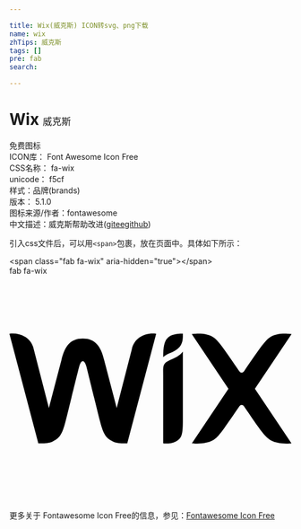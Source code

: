 ```yaml
---

title: Wix(威克斯) ICON转svg、png下载
name: wix
zhTips: 威克斯
tags: []
pre: fab
search: 

---
```


# Wix  <small style="font-size: 60%;font-weight: 100">威克斯</small>


<div class="detail-page">
<p>
<span><span class="badge-success badge">免费图标</span> </span>
<br/>
<span>
ICON库：
<span class="badge-secondary badge">Font Awesome Icon Free</span> 
</span>
<br/>
<span>
CSS名称：
<span class="badge-secondary badge">fa-wix</span> 
</span>
<br/>
<span>
unicode：
<span class="badge-secondary badge">f5cf</span> 
<copy-btn content='f5cf' btn-title=""></copy-btn>
<copy-btn :content='String.fromCodePoint(parseInt("f5cf", 16))' btn-title="复制U"></copy-btn>
</span><br/><span>样式：<span class="badge-light badge">品牌(brands)</span></span>
<br/>
<span>
版本：
<span class="badge-secondary badge">5.1.0</span> 
</span>
<br/>
<span>图标来源/作者：<span class="badge-light badge">fontawesome</span></span> 
<br/>
<span class="zh-detail">中文描述：<span class="badge-primary badge">威克斯</span><span class="help-link"><span>帮助改进</span>(<a href="https://gitee.com/liuwave/icon-helper/edit/master/json/fontawesome/brands/wix.json" target="_blank" rel="noopener noreferrer">gitee</a><a href="https://github.com/liuwave/icon-helper/edit/master/json/fontawesome/brands/wix.json" target="_blank" rel="noopener noreferrer">github</a></span>)</span><br/>
</p>
</div>
<div class="alert alert-dark">
  <i class="fab fa-wix fa-xs"></i>
  <i class="fab fa-wix fa-sm"></i>
  <i class="fab fa-wix fa-lg"></i>
  <i class="fab fa-wix fa-2x"></i>
  <i class="fab fa-wix fa-3x"></i>
  <i class="fab fa-wix fa-5x"></i>
  <i class="fab fa-wix fa-7x"></i>
</div>
<div>
  <p>引入css文件后，可以用<code>&lt;span&gt;</code>包裹，放在页面中。具体如下所示：    
  </p>
  <div class="alert alert-primary" style="font-size: 14px">
    &lt;span class="fab fa-wix" aria-hidden="true"&gt;&lt;/span&gt;
    <copy-btn content='<span class="fab fa-wix" aria-hidden="true"></span>'></copy-btn>
  </div>
  <div class="alert alert-secondary">
    <i class="fab fa-wix"
    style="font-size: 24px"
    aria-hidden="true"></i> fab fa-wix
    <copy-btn content="fab fa-wix" btn-title="复制图标名称"></copy-btn>
  </div>
</div>
<div id="svg" class="svg-wrap">
<svg xmlns="http://www.w3.org/2000/svg" viewBox="0 0 640 512"><path d="M393.38 131.69c0 13.03 2.08 32.69-28.68 43.83-9.52 3.45-15.95 9.66-15.95 9.66 0-31 4.72-42.22 17.4-48.86 9.75-5.11 27.23-4.63 27.23-4.63zm-115.8 35.54l-34.24 132.66-28.48-108.57c-7.69-31.99-20.81-48.53-48.43-48.53-27.37 0-40.66 16.18-48.43 48.53L89.52 299.89 55.28 167.23C49.73 140.51 23.86 128.96 0 131.96l65.57 247.93s21.63 1.56 32.46-3.96c14.22-7.25 20.98-12.84 29.59-46.57 7.67-30.07 29.11-118.41 31.12-124.7 4.76-14.94 11.09-13.81 15.4 0 1.97 6.3 23.45 94.63 31.12 124.7 8.6 33.73 15.37 39.32 29.59 46.57 10.82 5.52 32.46 3.96 32.46 3.96l65.57-247.93c-24.42-3.07-49.82 8.93-55.3 35.27zm115.78 5.21s-4.1 6.34-13.46 11.57c-6.01 3.36-11.78 5.64-17.97 8.61-15.14 7.26-13.18 13.95-13.18 35.2v152.07s16.55 2.09 27.37-3.43c13.93-7.1 17.13-13.95 17.26-44.78V181.41l-.02.01v-8.98zm163.44 84.08L640 132.78s-35.11-5.98-52.5 9.85c-13.3 12.1-24.41 29.55-54.18 72.47-.47.73-6.25 10.54-13.07 0-29.29-42.23-40.8-60.29-54.18-72.47-17.39-15.83-52.5-9.85-52.5-9.85l83.2 123.74-82.97 123.36s36.57 4.62 53.95-11.21c11.49-10.46 17.58-20.37 52.51-70.72 6.81-10.52 12.57-.77 13.07 0 29.4 42.38 39.23 58.06 53.14 70.72 17.39 15.83 53.32 11.21 53.32 11.21L556.8 256.52z"/></svg>
</div>
<detail full-name='fa-wix'></detail>
    
<div><p>更多关于  Fontawesome Icon Free的信息，参见：<a target="_blank" href="https://iconhelper.cn/fontawesome.html">Fontawesome Icon Free</a>
</p></div>
